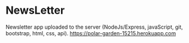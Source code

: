 # NewsLetter
Newsletter app uploaded to the server (NodeJs/Express, javaScript, git, bootstrap, html, css, api). 
https://polar-garden-15215.herokuapp.com
